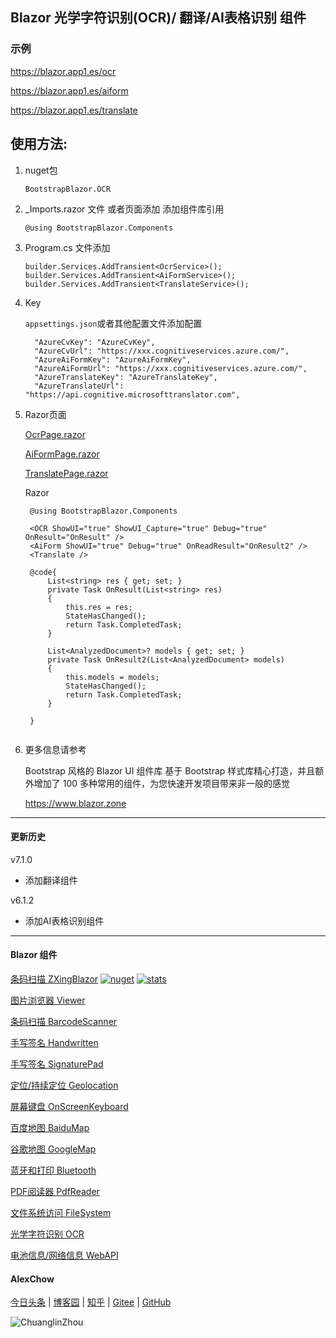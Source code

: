 ## Blazor 光学字符识别(OCR)/ 翻译/AI表格识别 组件 

### 示例

https://blazor.app1.es/ocr

https://blazor.app1.es/aiform

https://blazor.app1.es/translate

## 使用方法:

1. nuget包

    ```BootstrapBlazor.OCR```

2. _Imports.razor 文件 或者页面添加 添加组件库引用

    ```@using BootstrapBlazor.Components```

3. Program.cs 文件添加

    ```
    builder.Services.AddTransient<OcrService>();
    builder.Services.AddTransient<AiFormService>();
    builder.Services.AddTransient<TranslateService>();
    ```

4. Key

    `appsettings.json`或者其他配置文件添加配置

    ```
      "AzureCvKey": "AzureCvKey",
      "AzureCvUrl": "https://xxx.cognitiveservices.azure.com/",
      "AzureAiFormKey": "AzureAiFormKey",
      "AzureAiFormUrl": "https://xxx.cognitiveservices.azure.com/",
      "AzureTranslateKey": "AzureTranslateKey",
      "AzureTranslateUrl": "https://api.cognitive.microsofttranslator.com",

    ```

5. Razor页面


    [OcrPage.razor](https://github.com/densen2014/Densen.Extensions/blob/master/Demo/DemoShared/Pages/OcrPage.razor)

    [AiFormPage.razor](https://github.com/densen2014/Densen.Extensions/blob/master/Demo/DemoShared/Pages/AiFormPage.razor)

    [TranslatePage.razor](https://github.com/densen2014/Densen.Extensions/blob/master/Demo/DemoShared/Pages/TranslatePage.razor)

     Razor  

   ```
    @using BootstrapBlazor.Components
    
    <OCR ShowUI="true" ShowUI_Capture="true" Debug="true" OnResult="OnResult" />
    <AiForm ShowUI="true" Debug="true" OnReadResult="OnResult2" /> 
    <Translate /> 

    @code{
        List<string> res { get; set; }
        private Task OnResult(List<string> res)
        {
            this.res = res;
            StateHasChanged();
            return Task.CompletedTask;
        }

        List<AnalyzedDocument>? models { get; set; }
        private Task OnResult2(List<AnalyzedDocument> models)
        {
            this.models = models;
            StateHasChanged();
            return Task.CompletedTask;
        }

    }
 
    ```


2. 更多信息请参考

    Bootstrap 风格的 Blazor UI 组件库
基于 Bootstrap 样式库精心打造，并且额外增加了 100 多种常用的组件，为您快速开发项目带来非一般的感觉

    <https://www.blazor.zone>


----
#### 更新历史

v7.1.0 
- 添加翻译组件

v6.1.2 
- 添加AI表格识别组件 


---
#### Blazor 组件

[条码扫描 ZXingBlazor](https://www.nuget.org/packages/ZXingBlazor#readme-body-tab)
[![nuget](https://img.shields.io/nuget/v/ZXingBlazor.svg?style=flat-square)](https://www.nuget.org/packages/ZXingBlazor) 
[![stats](https://img.shields.io/nuget/dt/ZXingBlazor.svg?style=flat-square)](https://www.nuget.org/stats/packages/ZXingBlazor?groupby=Version)

[图片浏览器 Viewer](https://www.nuget.org/packages/BootstrapBlazor.Viewer#readme-body-tab)
  
[条码扫描 BarcodeScanner](Densen.Component.Blazor/BarcodeScanner.md)
   
[手写签名 Handwritten](Densen.Component.Blazor/Handwritten.md)

[手写签名 SignaturePad](https://www.nuget.org/packages/BootstrapBlazor.SignaturePad#readme-body-tab)

[定位/持续定位 Geolocation](https://www.nuget.org/packages/BootstrapBlazor.Geolocation#readme-body-tab)

[屏幕键盘 OnScreenKeyboard](https://www.nuget.org/packages/BootstrapBlazor.OnScreenKeyboard#readme-body-tab)

[百度地图 BaiduMap](https://www.nuget.org/packages/BootstrapBlazor.BaiduMap#readme-body-tab)

[谷歌地图 GoogleMap](https://www.nuget.org/packages/BootstrapBlazor.Maps#readme-body-tab)

[蓝牙和打印 Bluetooth](https://www.nuget.org/packages/BootstrapBlazor.Bluetooth#readme-body-tab)

[PDF阅读器 PdfReader](https://www.nuget.org/packages/BootstrapBlazor.PdfReader#readme-body-tab)

[文件系统访问 FileSystem](https://www.nuget.org/packages/BootstrapBlazor.FileSystem#readme-body-tab)

[光学字符识别 OCR](https://www.nuget.org/packages/BootstrapBlazor.OCR#readme-body-tab)

[电池信息/网络信息 WebAPI](https://www.nuget.org/packages/BootstrapBlazor.WebAPI#readme-body-tab)

#### AlexChow

[今日头条](https://www.toutiao.com/c/user/token/MS4wLjABAAAAGMBzlmgJx0rytwH08AEEY8F0wIVXB2soJXXdUP3ohAE/?) | [博客园](https://www.cnblogs.com/densen2014) | [知乎](https://www.zhihu.com/people/alex-chow-54) | [Gitee](https://gitee.com/densen2014) | [GitHub](https://github.com/densen2014)


![ChuanglinZhou](https://user-images.githubusercontent.com/8428709/205942253-8ff5f9ca-a033-4707-9c36-b8c9950e50d6.png)
